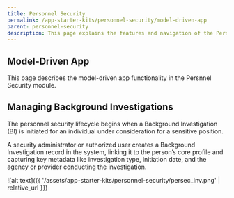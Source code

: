 ```yaml
---
title: Personnel Security
permalink: /app-starter-kits/personnel-security/model-driven-app
parent: personnel-security
description: This page explains the features and navigation of the Personnel Security model-driven app, including workflows for background investigations, adjudications, and continuous vetting.
---
```


## Model-Driven App

This page describes the model-driven app functionality in the Persnnel Security module.

## Managing Background Investigations

The personnel security lifecycle begins when a Background Investigation (BI) is initiated for an individual under consideration for a sensitive position. 

A security administrator or authorized user creates a Background Investigation record in the system, linking it to the person’s core profile and capturing key metadata like investigation type, initiation date, and the agency or provider conducting the investigation.

![alt text]({{ '/assets/app-starter-kits/personnel-security/persec_inv.png' | relative_url }})
